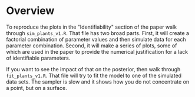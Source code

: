 # Overview

To reproduce the plots in the "Identifiability" section of the paper
walk through `sim_plants_v1.R`.  That file has two broad parts.
First, it will create a factorial combination of parameter values and
then simulate data for each parameter combination.  Second, it will
make a series of plots, some of which are used in the paper to provide
the numerical justification for a lack of identifiable parameters.

If you want to see the impact of that on the posterior, then walk
through `fit_plants_v1.R`.  That file will try to fit the model to one
of the simulated data sets.  The sampler is slow and it shows how you
do not concentrate on a point, but on a surface.


